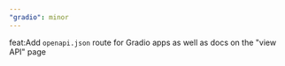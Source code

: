 ```yaml
---
"gradio": minor
---
```


feat:Add `openapi.json` route for Gradio apps as well as docs on the "view API" page
